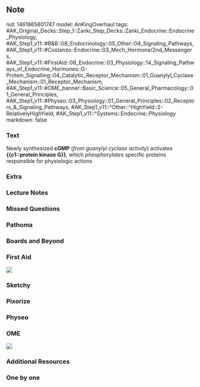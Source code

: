 ## Note
nid: 1461865801747
model: AnKingOverhaul
tags: #AK_Original_Decks::Step_1::Zanki_Step_Decks::Zanki_Endocrine::Endocrine_Physiology, #AK_Step1_v11::#B&B::08_Endocrinology::05_Other::04_Signaling_Pathways, #AK_Step1_v11::#Costanzo::Endocrine::03_Mech_Hormone/2nd_Messengers, #AK_Step1_v11::#FirstAid::08_Endocrine::03_Physiology::14_Signaling_Pathways_of_Endocrine_Hormones::G-Protein_Signalling::04_Catalytic_Receptor_Mechanism::01_Guanylyl_Cyclase_Mechanism::01_Receptor_Mechanism, #AK_Step1_v11::#OME_banner::Basic_Science::05_General_Pharmacology::01_General_Principles, #AK_Step1_v11::#Physeo::03_Physiology::01_General_Principles::02_Receptors_&_Signaling_Pathways, #AK_Step1_v11::^Other::^HighYield::2-RelativelyHighYield, #AK_Step1_v11::^Systems::Endocrine::Physiology
markdown: false

### Text
<div>
  Newly synthesized <b>cGMP</b> (<i>from guanylyl cyclase
  activity</i>) activates <b>{{c1::protein kinase G}}</b>, which
  <i>phosphorylates</i> specific proteins responsible for
  physiologic actions
</div>

### Extra


### Lecture Notes


### Missed Questions


### Pathoma


### Boards and Beyond


### First Aid
<img src="tmpN7Utxb.png">

### Sketchy


### Pixorize


### Physeo


### OME
<div class="ome-widget">
  <a href=
  "https://onlinemeded.org/spa/general-pharmacology/general-principles/acquire?ref=anki">
  <img src="_OME_AnkiFlashcards_Lesson_2.png"></a>
</div>

### Additional Resources


### One by one

